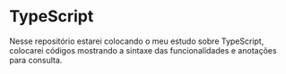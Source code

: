 # TypeScript

Nesse repositório estarei colocando o meu estudo sobre TypeScript, colocarei códigos mostrando a sintaxe das funcionalidades e anotações para consulta.
